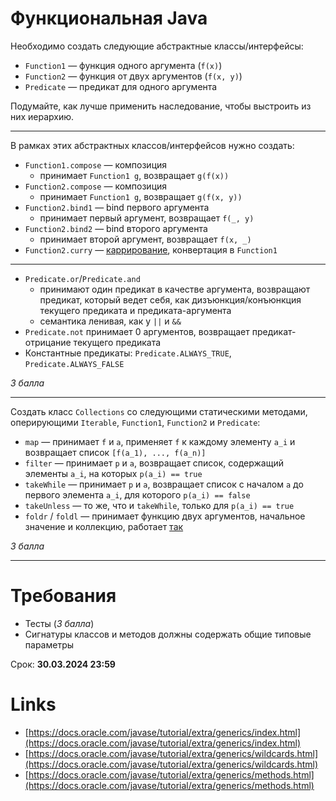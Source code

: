 # Функциональная Java

Необходимо создать следующие абстрактные классы/интерфейсы:

* `Function1` — функция одного аргумента (`f(x)`)
* `Function2` — функция от двух аргументов (`f(x, y)`)
* `Predicate` — предикат для одного аргумента

Подумайте, как лучше применить наследование, чтобы выстроить из них иерархию.

---

В рамках этиx абстрактных классов/интерфейсов нужно создать:

* `Function1.compose` — композиция
   * принимает `Function1 g`, возвращает `g(f(x))`
* `Function2.compose` — композиция
   * принимает `Function1 g`, возвращает `g(f(x, y))`
* `Function2.bind1` — bind первого аргумента
   * принимает первый аргумент, возвращает `f(_, y)`
* `Function2.bind2` — bind второго аргумента
   * принимает второй аргумент, возвращает `f(x, _)`
* `Function2.curry` — [каррирование](https://ru.wikipedia.org/wiki/%D0%9A%D0%B0%D1%80%D1%80%D0%B8%D1%80%D0%BE%D0%B2%D0%B0%D0%BD%D0%B8%D0%B5), конвертация в `Function1`

---

* `Predicate.or`/`Predicate.and`
   * принимают один предикат в качестве аргумента, возвращают предикат, который ведет себя, как дизъюнкция/конъюнкция текущего предиката и предиката-аргумента
   * семантика ленивая, как у `||` и `&&`
* `Predicate.not` принимает 0 аргументов, возвращает предикат-отрицание текущего предиката
* Константные предикаты: `Predicate.ALWAYS_TRUE`, `Predicate.ALWAYS_FALSE`

_3 балла_

---

Cоздать класс `Collections` со следующими статическими методами, оперирующими `Iterable`, `Function1`, `Function2` и `Predicate`:

* `map` — принимает `f` и `a`, применяет `f` к каждому элементу `a_i` и возвращает список `[f(a_1), ..., f(a_n)]`
* `filter` — принимает `p` и `a`, возвращает список, содержащий элементы `a_i`, на которых `p(a_i) == true`
* `takeWhile` — принимает `p` и `a`, возвращает список с началом `a` до первого элемента `a_i`, для которого `p(a_i) == false`
* `takeUnless` — то же, что и `takeWhile`, только для `p(a_i) == true`
* `foldr` / `foldl` — принимает функцию двух аргументов, начальное значение и коллекцию, работает [так](https://ru.wikipedia.org/wiki/%D0%A1%D0%B2%D1%91%D1%80%D1%82%D0%BA%D0%B0_%D1%81%D0%BF%D0%B8%D1%81%D0%BA%D0%B0)

_3 балла_
  
---

# Требования

* Тесты (_3 балла_)
* Сигнатуры классов и методов должны содержать общие типовые параметры

Срок: **30.03.2024 23:59**

# Links

* [https://docs.oracle.com/javase/tutorial/extra/generics/index.html](https://docs.oracle.com/javase/tutorial/extra/generics/index.html)
* [https://docs.oracle.com/javase/tutorial/extra/generics/wildcards.html](https://docs.oracle.com/javase/tutorial/extra/generics/wildcards.html)
* [https://docs.oracle.com/javase/tutorial/extra/generics/methods.html](https://docs.oracle.com/javase/tutorial/extra/generics/methods.html)
